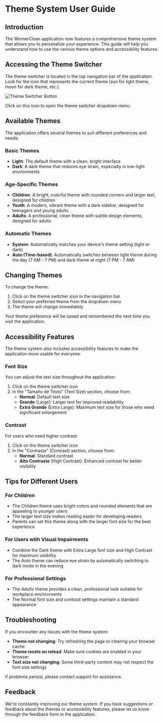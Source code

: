# Theme System User Guide

## Introduction

The WornerClean application now features a comprehensive theme system that allows you to personalize your experience. This guide will help you understand how to use the various theme options and accessibility features.

## Accessing the Theme Switcher

The theme switcher is located in the top navigation bar of the application. Look for the icon that represents the current theme (sun for light theme, moon for dark theme, etc.).

![Theme Switcher Button](https://placeholder.com/theme-switcher-button)

Click on this icon to open the theme switcher dropdown menu.

## Available Themes

The application offers several themes to suit different preferences and needs:

### Basic Themes
- **Light**: The default theme with a clean, bright interface
- **Dark**: A dark theme that reduces eye strain, especially in low-light environments

### Age-Specific Themes
- **Children**: A bright, colorful theme with rounded corners and larger text, designed for children
- **Youth**: A modern, vibrant theme with a dark sidebar, designed for teenagers and young adults
- **Adults**: A professional, clean theme with subtle design elements, designed for adults

### Automatic Themes
- **System**: Automatically matches your device's theme setting (light or dark)
- **Auto (Time-based)**: Automatically switches between light theme during the day (7 AM - 7 PM) and dark theme at night (7 PM - 7 AM)

## Changing Themes

To change the theme:

1. Click on the theme switcher icon in the navigation bar
2. Select your preferred theme from the dropdown menu
3. The theme will change immediately

Your theme preference will be saved and remembered the next time you visit the application.

## Accessibility Features

The theme system also includes accessibility features to make the application more usable for everyone.

### Font Size

You can adjust the text size throughout the application:

1. Click on the theme switcher icon
2. In the "Tamaño de Texto" (Text Size) section, choose from:
   - **Normal**: Default text size
   - **Grande** (Large): Larger text for improved readability
   - **Extra Grande** (Extra Large): Maximum text size for those who need significant enlargement

### Contrast

For users who need higher contrast:

1. Click on the theme switcher icon
2. In the "Contraste" (Contrast) section, choose from:
   - **Normal**: Standard contrast
   - **Alto Contraste** (High Contrast): Enhanced contrast for better visibility

## Tips for Different Users

### For Children
- The Children theme uses bright colors and rounded elements that are appealing to younger users
- The larger text size makes reading easier for developing readers
- Parents can set this theme along with the larger font size for the best experience

### For Users with Visual Impairments
- Combine the Dark theme with Extra Large font size and High Contrast for maximum visibility
- The Auto theme can reduce eye strain by automatically switching to dark mode in the evening

### For Professional Settings
- The Adults theme provides a clean, professional look suitable for workplace environments
- The Normal font size and contrast settings maintain a standard appearance

## Troubleshooting

If you encounter any issues with the theme system:

- **Theme not changing**: Try refreshing the page or clearing your browser cache
- **Theme resets on reload**: Make sure cookies are enabled in your browser
- **Text size not changing**: Some third-party content may not respect the font size settings

If problems persist, please contact support for assistance.

## Feedback

We're constantly improving our theme system. If you have suggestions or feedback about the themes or accessibility features, please let us know through the feedback form in the application.
